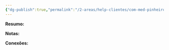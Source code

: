 ```yaml
---
{"dg-publish":true,"permalink":"/2-areas/help-clientes/com-med-pinheiro-9081/","dgPassFrontmatter":true,"created":"2025-07-11T11:31:26.066-03:00","updated":"2025-07-29T22:18:11.512-03:00"}
---
```




**Resumo:**



**Notas:**




**Conexões:**
